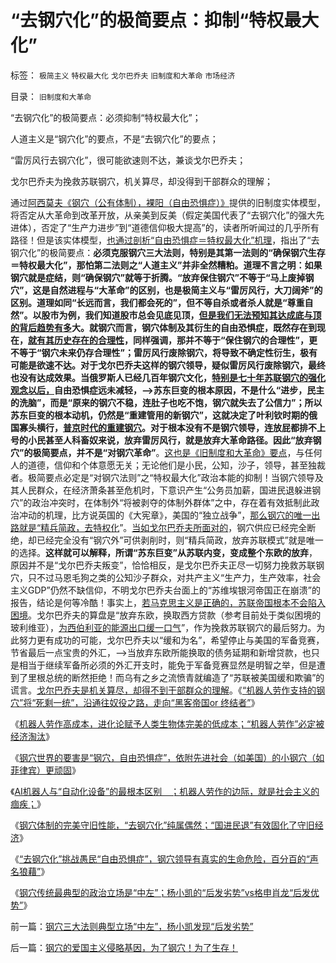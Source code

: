 # “去钢穴化”的极简要点：抑制“特权最大化”

标签： `极简主义` `特权最大化` `戈尔巴乔夫` `旧制度和大革命` `市场经济` 

目录： `旧制度和大革命`

“去钢穴化”的极简要点：必须抑制“特权最大化”；

人道主义是“钢穴化”的要点，不是“去钢穴化”的要点；

“雷厉风行去钢穴化”，很可能欲速则不达，兼谈戈尔巴乔夫；

戈尔巴乔夫为挽救苏联钢穴，机关算尽，却没得到干部群众的理解；



通过[阿西莫夫《钢穴（公有体制），裸阳（自由恐惧症）》](http://blog.sina.com.cn/s/blog_5563a64d0102wodx.html)提供的旧制度实体模型，将否定从大革命到改革开放，从亲美到反美（假定美国代表了“去钢穴化”的强大先进体），否定了“生产力进步”到“道德信仰极大提高”的，读者所听闻过的几乎所有路径！但是该实体模型，[也通过剖析“自由恐惧症＝特权最大化”机理](http://blog.sina.com.cn/s/blog_5563a64d0102wp78.html)，指出了“去钢穴化”的极简要点：**必须克服钢穴三大法则，特别是其第一法则的“确保钢穴生存＝特权最大化”，**那怕第二法则之“人道主义”并非全然糟粕。道理不言之明：**如果钢穴就是症结，则“确保钢穴”就等于折腾**。“**放弃保住钢穴”不等于“马上废掉钢穴”，这是自然进程与“大革命”的区别，也是极简主义与“雷厉风行，大刀阔斧”的区别**。道理如同“长远而言，我们都会死的”，但不等自杀或者杀人就是“尊重自然”。以股市为例，我们知道股市总会见底见顶，[但是我们无法预知其达成底与顶的背后趋势有多](../../../2013/10/31/“流动性守恒”即流动性定律的“微分，snapshot”和股市的测不准.md)大。就钢穴而言，钢穴体制及其衍生的自由恐惧症，既然存在到现在，[就有其历史存在的合理性](../../../2013/3/23/社会进化论，存在即合理.md)，同样强调，那并不等于“保住钢穴的合理性”，更不等于“钢穴未来仍存合理性”；雷厉风行废除钢穴，将导致不确定性衍生，极有可能是欲速不达。对于戈尔巴乔夫这样的钢穴领导，疑似雷厉风行废除钢穴，最终也没有达成效果。当俄罗斯人已经几百年钢穴文化，[特别是七十年苏联钢穴的强化观念以后，](http://darthvad.blog.163.com/blog/static/533994702011102834638397/)自由恐惧症远未减轻，——>苏东巨变的根本原因，不是什么“进步，民主的洗脑”，而是“原来的钢穴不稳，连肚子也吃不饱，钢穴就失去了公信力”；所以苏东巨变的根本动机，仍然是“重建管用的新钢穴”，这就决定了叶利钦时期的俄国寡头横行，[普京时代的重建钢穴](http://blog.sina.com.cn/s/blog_5563a64d0102w9pi.html)。对于根本没有不是钢穴领导，连放屁都排不上号的小民甚至人科畜奴来说，放弃雷厉风行，就是放弃大革命路径。因**此“放弃钢穴”的极简要点，并不是“对钢穴革命”**。[这也是《旧制度和大革命》要点](http://blog.sina.com.cn/s/blog_5563a64d0102woox.html)，与任何人的道德，信仰和个体意愿无关；无论他们是小民，公知，沙子，领导，甚至独裁者。极简要点必定是“对钢穴法则”之“特权最大化”政治本能的抑制！当钢穴领导及其人民群众，在经济萧条甚至危机时，下意识产生“公务员加薪，国进民退躲进钢穴”的政治冲突时，在体制外“将被剥夺的体制外群体”之中，存在着有效抵制此政治冲动的机理，比方说英国的《大宪章》，美国的“独立战争”，[那么钢穴的唯一出路就是“精兵简政，去特权化](http://blog.sina.com.cn/s/blog_5563a64d0102vo4i.html)”。[当如戈尔巴乔夫所面对的](../../../2013/5/27/民粹令政策冷血，革命阻挠民主，及戈尔巴乔夫.md)，钢穴供应已经完全断绝，却已经完全没有“钢穴外”可供剥削时，则“精兵简政，放弃苏联模式”就是唯一的选择。**这样就可以解释，所谓“苏东巨变”从苏联内变，变成整个东欧的放弃**，原因并不是“戈尔巴乔夫叛变”，恰恰相反，是戈尔巴乔夫正尽一切努力挽救苏联钢穴，只不过马恩毛狗之类的公知沙子群众，对共产主义“生产力，生产效率，社会主义GDP”仍然不缺信仰，不明戈尔巴乔夫台面上的“苏维埃银河帝国正在崩溃”的报告，结论是何等冷酷！事实上，[若马克思主义是正确的，苏联帝国根本不会陷入困境](../../../2012/5/30/苏联的崩溃不是悲剧；苏联本身就是悲剧；.md)。戈尔巴乔夫的算盘是“放弃东欧，换取西方贷款（参考目前处于类似困境的玻利维亚），[为西伯利亚的能源出口缓一口气](../../../2008/10/3/俄国不是中国模仿的对象.md)”，作为挽救苏联钢穴的最后努力。为此努力更有成功的可能，戈尔巴乔夫以“缓和为名”，希望停止与美国的军备竞赛，节省最后一点宝贵的外汇，——>当放弃东欧所能换取的债务延期和新增贷款，也只是相当于继续军备所必须的外汇开支时，能免于军备竞赛显然是明智之举，但是遭到了里根总统的断然拒绝！而乌有之乡之流愤青就编造了“苏联被美国缓和欺骗”的谎言。[戈尔巴乔夫是机关算尽，却得不到干部群众的理解](http://blog.sina.com.cn/s/blog_5563a64d0102v9s5.html)。《[“机器人劳作支持的钢穴”将“死剩一统”，沿通往奴役之路，走向“黑客帝国or
终结者”](http://blog.sina.com.cn/s/blog_5563a64d0102wqct.html)》

《[机器人劳作高成本，进化论赋予人类生物体完美的低成本；“机器人劳作”必定被经济淘汰](http://%E3%80%8A%E4%B8%AD%E5%8D%8E%E5%B8%9D%E5%9B%BD%E5%8F%A4%E5%9F%83%E5%8F%8A%E7%AD%89%E2%80%9C%E5%81%9C%E6%BB%9E%E8%80%8C%E8%90%BD%E5%90%8E%E2%80%9D%E7%9A%84%E5%8E%9F%E5%9B%A0%EF%BC%9A%E6%AD%BB%E5%89%A9%E4%B8%80%E4%BD%93%E7%9A%84%E5%B8%9D%E5%9B%BD%EF%BC%8C%E5%89%8A%E5%BC%B1%E4%BA%86%E9%92%A2%E7%A9%B4%E9%97%B4%E7%9A%84%E5%9B%9A%E5%BE%92%E6%95%88%E5%BA%94%EF%BC%9B%E3%80%8B/)》

《[钢穴世界的要害是“钢穴，自由恐惧症”，依附先进社会（如美国）的小钢穴（如菲律宾）更顽固](http://blog.sina.com.cn/s/blog_5563a64d0102wqcz.html)》

《[AI机器人与“自动化设备”的最根本区别　；机器人劳作的边际，就是社会主义的痼疾；](http://blog.sina.com.cn/s/blog_5563a64d0102wqd1.html)》

《[钢穴体制的完美守旧性能，“去钢穴化”纯属偶然；“国进民退”有效固化了守旧经济](http://blog.sina.com.cn/s/blog_5563a64d0102wqjz.html)》

《[“去钢穴化”挑战愚民“自由恐惧症”，钢穴领导有真实的生命危险，百分百的“声名狼藉”](http://blog.sina.com.cn/s/blog_5563a64d0102wqk7.html)》

《[钢穴传统最典型的政治立场是“中左”；杨小凯的“后发劣势”vs格申肖龙“后发优势”](http://blog.sina.com.cn/s/blog_5563a64d0102wqkb.html)》



前一篇：[钢穴三大法则典型立场“中左”，杨小凯发现“后发劣势”]()

后一篇：[钢穴的爱国主义侵略基因，为了钢穴！为了生存！]()